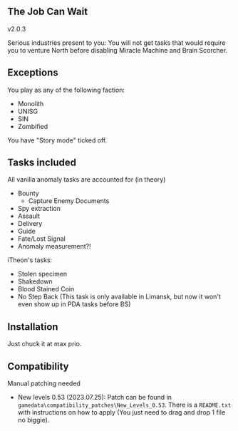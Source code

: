 ## The Job Can Wait  
v2.0.3

Serious industries present to you: You will not get tasks that would require you to venture North before disabling Miracle Machine and Brain Scorcher.

## Exceptions
You play as any of the following faction:
- Monolith
- UNISG
- SIN
- Zombified

You have "Story mode" ticked off.

## Tasks included
All vanilla anomaly tasks are accounted for (in theory)
- Bounty
  - Capture Enemy Documents
- Spy extraction
- Assault
- Delivery
- Guide
- Fate/Lost Signal
- Anomaly measurement?!

iTheon's tasks:
- Stolen specimen
- Shakedown
- Blood Stained Coin
- No Step Back (This task is only available in Limansk, but now it won't even show up in PDA tasks before BS)

## Installation
Just chuck it at max prio.

## Compatibility
Manual patching needed
- New levels 0.53 (2023.07.25): Patch can be found in `gamedata\compatibility_patches\New_Levels_0.53`. There is a `README.txt` with instructions on how to apply (You just need to drag and drop 1 file no biggie).
